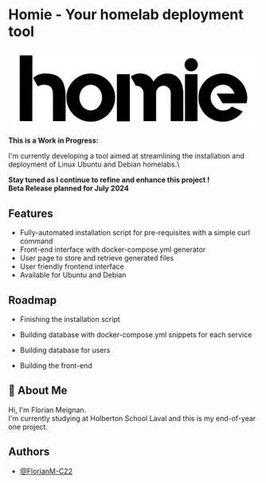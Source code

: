 
# Homie - Your homelab deployment tool

![Homie Logo](public/img/homie-logo.png)

**This is a Work in Progress:**

I'm currently developing a tool aimed at streamlining the installation and deployment of Linux Ubuntu and Debian homelabs.\

**Stay tuned as I continue to refine and enhance this project !** \
**Beta Release planned for July 2024**



## Features

- Fully-automated installation script for pre-requisites with a simple curl command
- Front-end interface with docker-compose.yml generator
- User page to store and retrieve generated files
- User friendly frontend interface
- Available for Ubuntu and Debian


## Roadmap

- Finishing the installation script

- Building database with docker-compose.yml snippets for each service

- Building database for users

- Building the front-end


## 🚀 About Me
Hi, I'm Florian Meignan. \
I'm currently studying at Holberton School Laval and this is my end-of-year one project.
## Authors

- [@FlorianM-C22](https://www.github.com/FlorianM-C22)


